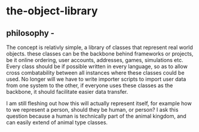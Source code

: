 # the-object-library

## philosophy -
The concept is relativly simple, a library of classes that represent real world objects. these classes can be the backbone behind frameworks or projects, be it online ordering, user accounts, addresses, games, simulations etc. Every class should be if possible written in every language, so as to allow cross combatability between all instances where these classes could be used. No longer will we have to write importer scripts to import user data from one system to the other, if everyone uses these classes as the backbone, it should facilitate easier data transfer.

I am still fleshing out how this will actually represent itself, for example how to we represent a person, should they be human, or person? I ask this question because a human is technically part of the animal kingdom, and can easily extend of animal type classes.